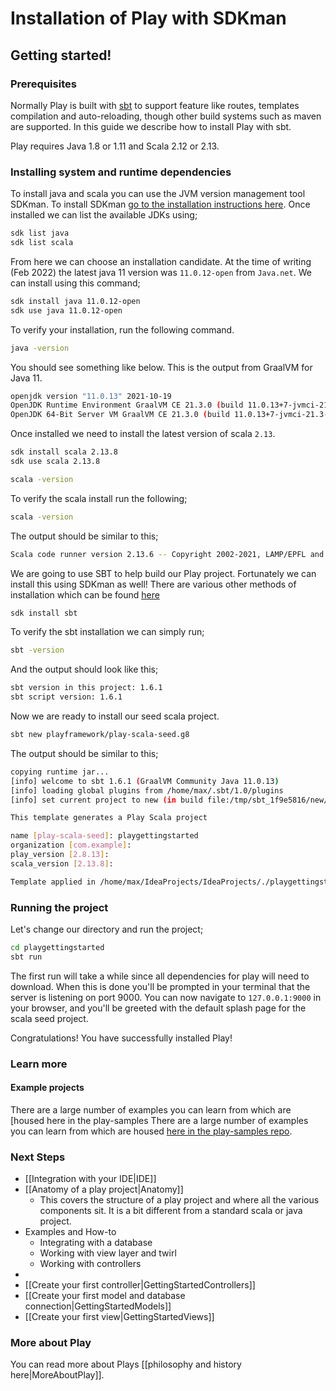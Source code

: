 # Installation of Play with SDKman

## Getting started!
### Prerequisites

Normally Play is built with [sbt](https://www.scala-sbt.org/) to support feature like routes, templates compilation and
auto-reloading, though other build systems such as maven are supported. In this guide we describe how to install Play
with sbt.

Play requires Java 1.8 or 1.11 and Scala 2.12 or 2.13.

### Installing system and runtime dependencies

To install java and scala you can use the JVM version management tool SDKman. To install SDKman [go to the
installation instructions here](https://sdkman.io/install). Once installed we can list the available JDKs using;

```bash
sdk list java
sdk list scala
```

From here we can choose an installation candidate. At the time of writing (Feb 2022) the latest java 11 version was
`11.0.12-open` from `Java.net`. We can install using this command;

```bash 
sdk install java 11.0.12-open
sdk use java 11.0.12-open
```

To verify your installation, run the following command.

```bash
java -version
```

You should see something like below. This is the output from GraalVM for Java 11.

```bash
openjdk version "11.0.13" 2021-10-19
OpenJDK Runtime Environment GraalVM CE 21.3.0 (build 11.0.13+7-jvmci-21.3-b05)
OpenJDK 64-Bit Server VM GraalVM CE 21.3.0 (build 11.0.13+7-jvmci-21.3-b05, mixed mode, sharing)
```

Once installed we need to install the latest version of scala `2.13`.

```bash 
sdk install scala 2.13.8
sdk use scala 2.13.8
```

```bash
scala -version 
```

To verify the scala install run the following;

```bash
scala -version
```

The output should be similar to this;

```bash
Scala code runner version 2.13.6 -- Copyright 2002-2021, LAMP/EPFL and Lightbend, Inc.
```

We are going to use SBT to help build our Play project. Fortunately we can install this using SDKman as well! There
are various other methods of installation which can be found [here](https://www.scala-sbt.org/download.html)

```bash 
sdk install sbt
```

To verify the sbt installation we can simply run;

```bash
sbt -version
```

And the output should look like this;

```bash
sbt version in this project: 1.6.1
sbt script version: 1.6.1
```

Now we are ready to install our seed scala project.

```bash
sbt new playframework/play-scala-seed.g8
```

The output should be similar to this;

```bash
copying runtime jar...
[info] welcome to sbt 1.6.1 (GraalVM Community Java 11.0.13)
[info] loading global plugins from /home/max/.sbt/1.0/plugins
[info] set current project to new (in build file:/tmp/sbt_1f9e5816/new/)

This template generates a Play Scala project 

name [play-scala-seed]: playgettingstarted 
organization [com.example]: 
play_version [2.8.13]: 
scala_version [2.13.8]: 

Template applied in /home/max/IdeaProjects/IdeaProjects/./playgettingstarted
```

### Running the project

Let's change our directory and run the project;

```bash
cd playgettingstarted
sbt run
```

The first run will take a while since all dependencies for play will need to download. When this is done you'll be
prompted in your terminal that the server is listening on port 9000. You can now navigate to `127.0.0.1:9000` in
your browser, and you'll be greeted with the default splash page for the scala seed project.

Congratulations! You have successfully installed Play!

### Learn more

#### Example projects

There are a large number of examples you can learn from which are [housed here in the play-samples
There are a large number of examples you can learn from which are housed [here in the play-samples
repo](https://github.com/playframework/play-samples).

### Next Steps

- [[Integration with your IDE|IDE]]
- [[Anatomy of a play project|Anatomy]]
    - This covers the structure of a play project and where all the various components sit. It is a bit different from
      a standard scala or java project.
- Examples and How-to
    - Integrating with a database
    - Working with view layer and twirl
    - Working with controllers
-
- [[Create your first controller|GettingStartedControllers]]
- [[Create your first model and database connection|GettingStartedModels]]
- [[Create your first view|GettingStartedViews]]

### More about Play

You can read more about Plays [[philosophy and history here|MoreAboutPlay]]. 
